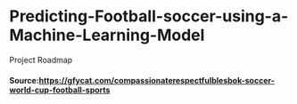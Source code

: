 # Predicting-Football-soccer-using-a-Machine-Learning-Model
 Project Roadmap
 
#### Source:https://gfycat.com/compassionaterespectfulblesbok-soccer-world-cup-football-sports
